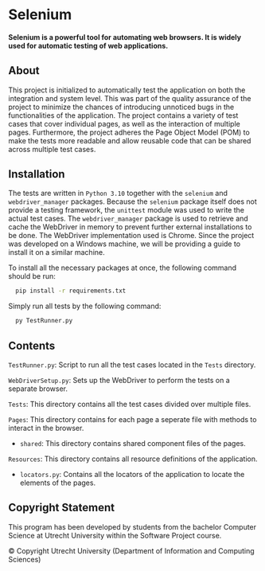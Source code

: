 
# Selenium
#### Selenium is a powerful tool for automating web browsers. It is widely used for automatic testing of web applications.
## About

This project is initialized to automatically test the application on both the integration and system level. This was part of the quality assurance of the project to minimize the chances of introducing unnoticed bugs in the functionalities of the application. The project contains a variety of test cases that cover individual pages, as well as the interaction of multiple pages. Furthermore, the project adheres the Page Object Model (POM) to make the tests more readable and allow reusable code that can be shared across multiple test cases.

## Installation

The tests are written in `Python 3.10` together with the `selenium` and `webdriver_manager` packages. Because the `selenium` package itself does not provide a testing framework, the `unittest` module was used to write the actual test cases. The `webdriver_manager` package is used to retrieve and cache the WebDriver in memory to prevent further external installations to be done. The WebDriver implementation used is Chrome. Since the project was developed on a Windows machine, we will be providing a guide to install it on a similar machine.

To install all the necessary packages at once, the following command should be run:

```bash
  pip install -r requirements.txt
```

Simply run all tests by the following command:

```bash
  py TestRunner.py
```

## Contents

`TestRunner.py`: Script to run all the test cases located in the `Tests` directory.

`WebDriverSetup.py`: Sets up the WebDriver to perform the tests on a separate browser.

`Tests`: This directory contains all the test cases divided over multiple files.

`Pages`: This directory contains for each page a seperate file with methods to interact in the browser.
- `shared`: This directory contains shared component files of the pages.

`Resources`: This directory contains all resource definitions of the application.
- `locators.py`: Contains all the locators of the application to locate the elements of the pages.


## Copyright Statement

This program has been developed by students from the bachelor Computer Science at
Utrecht University within the Software Project course.

© Copyright Utrecht University (Department of Information and Computing Sciences)
